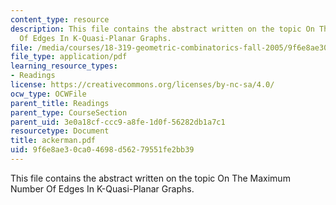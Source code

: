 ```yaml
---
content_type: resource
description: This file contains the abstract written on the topic On The Maximum Number
  Of Edges In K-Quasi-Planar Graphs.
file: /media/courses/18-319-geometric-combinatorics-fall-2005/9f6e8ae30ca04698d56279551fe2bb39_ackerman.pdf
file_type: application/pdf
learning_resource_types:
- Readings
license: https://creativecommons.org/licenses/by-nc-sa/4.0/
ocw_type: OCWFile
parent_title: Readings
parent_type: CourseSection
parent_uid: 3e0a18cf-ccc9-a8fe-1d0f-56282db1a7c1
resourcetype: Document
title: ackerman.pdf
uid: 9f6e8ae3-0ca0-4698-d562-79551fe2bb39
---
```

This file contains the abstract written on the topic On The Maximum Number Of Edges In K-Quasi-Planar Graphs.